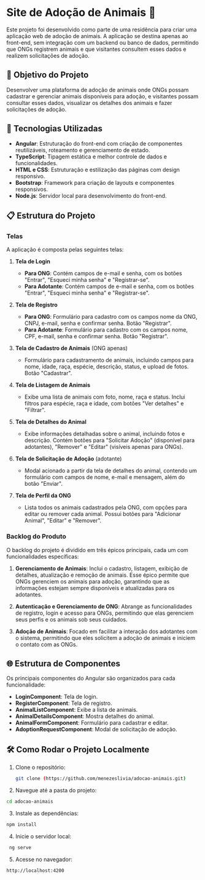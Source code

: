 # Site de Adoção de Animais 🐾

Este projeto foi desenvolvido como parte de uma residência para criar uma aplicação web de adoção de animais. A aplicação se destina apenas ao front-end, sem integração com um backend ou banco de dados, permitindo que ONGs registrem animais e que visitantes consultem esses dados e realizem solicitações de adoção.

## 🎯 Objetivo do Projeto

Desenvolver uma plataforma de adoção de animais onde ONGs possam cadastrar e gerenciar animais disponíveis para adoção, e visitantes possam consultar esses dados, visualizar os detalhes dos animais e fazer solicitações de adoção.

## 🚀 Tecnologias Utilizadas

- **Angular**: Estruturação do front-end com criação de componentes reutilizáveis, roteamento e gerenciamento de estado.
- **TypeScript**: Tipagem estática e melhor controle de dados e funcionalidades.
- **HTML e CSS**: Estruturação e estilização das páginas com design responsivo.
- **Bootstrap**: Framework para criação de layouts e componentes responsivos.
- **Node.js**: Servidor local para desenvolvimento do front-end.

## 📋 Estrutura do Projeto

### Telas

A aplicação é composta pelas seguintes telas:

1. **Tela de Login**
   - **Para ONG**: Contém campos de e-mail e senha, com os botões "Entrar", "Esqueci minha senha" e "Registrar-se".
   - **Para Adotante**: Contém campos de e-mail e senha, com os botões "Entrar", "Esqueci minha senha" e "Registrar-se".

2. **Tela de Registro**
   - **Para ONG**: Formulário para cadastro com os campos nome da ONG, CNPJ, e-mail, senha e confirmar senha. Botão "Registrar".
   - **Para Adotante**: Formulário para cadastro com os campos nome, CPF, e-mail, senha e confirmar senha. Botão "Registrar".

3. **Tela de Cadastro de Animais** (ONG apenas)
   - Formulário para cadastramento de animais, incluindo campos para nome, idade, raça, espécie, descrição, status, e upload de fotos. Botão "Cadastrar".

4. **Tela de Listagem de Animais**
   - Exibe uma lista de animais com foto, nome, raça e status. Inclui filtros para espécie, raça e idade, com botões "Ver detalhes" e "Filtrar".

5. **Tela de Detalhes do Animal**
   - Exibe informações detalhadas sobre o animal, incluindo fotos e descrição. Contém botões para "Solicitar Adoção" (disponível para adotantes), "Remover" e "Editar" (visíveis apenas para ONGs).

6. **Tela de Solicitação de Adoção** (adotante)
   - Modal acionado a partir da tela de detalhes do animal, contendo um formulário com campos de nome, e-mail e mensagem, além do botão "Enviar".

7. **Tela de Perfil da ONG**
   - Lista todos os animais cadastrados pela ONG, com opções para editar ou remover cada animal. Possui botões para "Adicionar Animal", "Editar" e "Remover".

### Backlog do Produto

O backlog do projeto é dividido em três épicos principais, cada um com funcionalidades específicas:

1. **Gerenciamento de Animais**: Inclui o cadastro, listagem, exibição de detalhes, atualização e remoção de animais. Esse épico permite que ONGs gerenciem os animais para adoção, garantindo que as informações estejam sempre disponíveis e atualizadas para os adotantes.

2. **Autenticação e Gerenciamento de ONG**: Abrange as funcionalidades de registro, login e acesso para ONGs, permitindo que elas gerenciem seus perfis e os animais sob seus cuidados.

3. **Adoção de Animais**: Focado em facilitar a interação dos adotantes com o sistema, permitindo que eles solicitem a adoção de animais e iniciem o contato com as ONGs.

## 🌐 Estrutura de Componentes

Os principais componentes do Angular são organizados para cada funcionalidade:

- **LoginComponent**: Tela de login.
- **RegisterComponent**: Tela de registro.
- **AnimalListComponent**: Exibe a lista de animais.
- **AnimalDetailsComponent**: Mostra detalhes do animal.
- **AnimalFormComponent**: Formulário para cadastrar e editar.
- **AdoptionRequestComponent**: Modal de solicitação de adoção.

## 🛠️ Como Rodar o Projeto Localmente

1. Clone o repositório:
   ```bash
   git clone (https://github.com/menezeslivia/adocao-animais.git)
   ```
2. Navegue até a pasta do projeto:
  ```bash
  cd adocao-animais
  ```
3. Instale as dependências:
  ```bash
  npm install
  ```
4. Inicie o servidor local:
 ```bash
  ng serve
  ```
5. Acesse no navegador:
  ```bash
  http://localhost:4200
  ```

